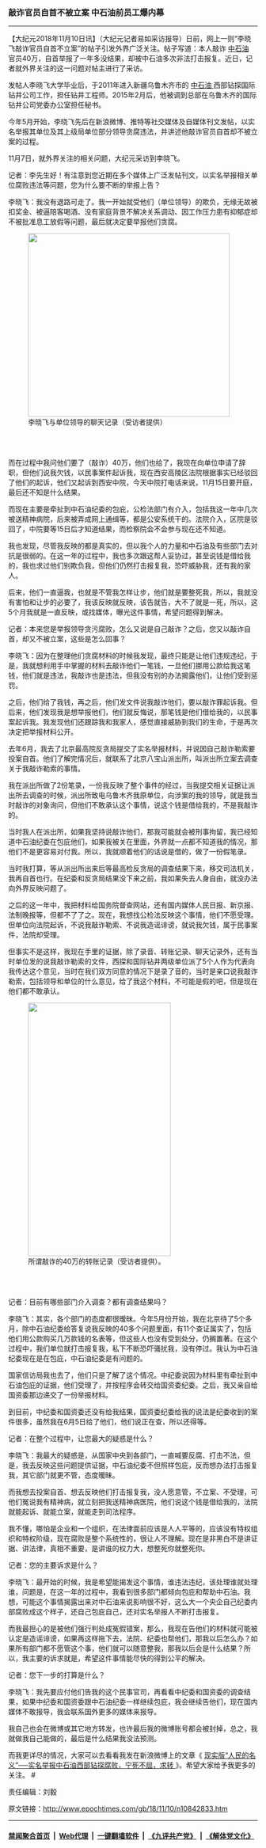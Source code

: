 ### 敲诈官员自首不被立案 中石油前员工爆内幕
------------------------

<p>
 【大纪元2018年11月10日讯】（大纪元记者易如采访报导）日前，网上一则“李晓飞敲诈官员自首不立案”的帖子引发外界广泛关注。帖子写道：本人敲诈
 <a href="http://www.epochtimes.com/gb/tag/%E4%B8%AD%E7%9F%B3%E6%B2%B9.html">
  中石油
 </a>
 官员40万，自首举报了一年多没结果，却被中石油多次非法打击报复。近日，记者就外界关注的这一问题对帖主进行了采访。
</p>
<p>
 发帖人李晓飞大学毕业后，于2011年进入新疆乌鲁木齐市的
 <a href="http://www.epochtimes.com/gb/tag/%E4%B8%AD%E7%9F%B3%E6%B2%B9.html">
  中石油
 </a>
 西部钻探国际钻井公司工作，担任钻井工程师。2015年2月后，他被调到总部在乌鲁木齐的国际钻井公司党委办公室担任秘书。
</p>
<p>
 今年5月开始，李晓飞先后在新浪微博、推特等社交媒体及自媒体刊文发帖，以实名举报其单位及其上级局单位部分领导贪腐违法，并讲述他敲诈官员自首却不被立案的过程。
</p>
<p>
 11月7日，就外界关注的相关问题，大纪元采访到李晓飞。
</p>
<p>
 记者：李先生好！有注意到您近期在多个媒体上广泛发帖刊文，以实名举报相关单位腐败违法等问题，您为什么要不断的举报上告？
</p>
<p>
 李晓飞：我没有退路可走了。我一开始就受他们（单位领导）的欺负，无缘无故被扣奖金、被逼陪客喝酒、没有家庭背景不解决关系调动、因工作压力患有抑郁症却不被批准息工放假等问题，最后就决定要举报他们贪腐。
</p>
<figure class="wp-caption aligncenter" id="attachment_10843096" style="width: 407px">
 <a href="http://i.epochtimes.com/assets/uploads/2018/11/f15295039c9eb79ed09d2d28aefbe36d.jpg">
  <img alt="" class=" wp-image-10843096" height="371" src="http://i.epochtimes.com/assets/uploads/2018/11/f15295039c9eb79ed09d2d28aefbe36d-600x547.jpg" width="407"/>
 </a>
 <br/><figcaption class="wp-caption-text">
  李晓飞与单位领导的聊天记录（受访者提供）
 </figcaption><br/>
</figure><br/>
<p>
 而在过程中我问他们要了（敲诈）40万，他们也给了，我现在向单位申请了辞职，但他们说我欠钱，以民事案件起诉我，现在西安高陵区法院根据事实已经驳回了他们的起诉，他们又起诉到西安中院，今天中院打电话来说，11月15日要开庭，最后还不知是什么结果。
</p>
<p>
 而现在主要是牵扯到中石油纪委的包庇，公检法部门有介入，包括我这一年中几次被送精神病院，后来被弄成网上通缉等，都是公安系统干的。法院介入，区院是驳回了，中院要等15日后才知道结果，而检察院会不会参与现在还不知道。
</p>
<p>
 我也发现，尽管我反映的都是真实的，但以我个人的力量和中石油及有些部门去对抗是很弱的。在这一年的过程中，我也多次跟这帮人妥协过，甚至说钱是借给我的，我也求过他们别欺负我，但他们仍然打击报复我，恐吓威胁我，还有我的家人。
</p>
<p>
 后来，他们一直逼我，也就是不管我怎样让步，他们就是要整死我，所以，我就没有害怕和让步的必要了，我该反映就反映，该告就告，大不了就是一死，所以，这5个月我就是一直反映，或找媒体，曝光这件事情，希望问题得到解决。
</p>
<p>
 记者：本来您是举报领导贪污腐败，怎么又说是自己敲诈？之后，您又以敲诈自首，却又不被立案，这些是怎么回事？
</p>
<p>
 李晓飞：因为在整理他们贪腐材料的时候我发现，最终只能是让他们违规违纪，于是，我就想利用手中掌握的材料去敲诈他们一笔钱，一旦他们挪用公款给我这笔钱，他们就是违法，我敲诈也是违法，但我没有别的办法揭露他们，让他们受到惩罚。
</p>
<p>
 之后，他们给了我钱，再之后，他们发文件说我敲诈他们，要以敲诈罪起诉我。但后来，他们发现我是想举报他们，他们就反悔说，那笔钱是他们借给我的，以民事案起诉我。我发现他们还跟踪我和我家人，感觉直接威胁到我们的生命，于是再次决定把举报材料公开。
</p>
<p>
 去年6月，我去了北京最高院反贪局提交了实名举报材料，并说因自己敲诈勒索要投案自首。他们了解完情况后，就联系了北京八宝山派出所，叫派出所立案去调查关于我敲诈勒索的事情。
</p>
<p>
 我在派出所做了2份笔录，一份我反映了整个事件的经过，当我提交相关证据让派出所去调查的时候，派出所致电乌鲁木齐我原单位，向涉案的我的领导，就是我当时敲诈的对象询问，但他们不敢承认这个事情，说这个钱是借给我的，不是我敲诈的。
</p>
<p>
 当时我人在派出所，如果我坚持说敲诈他们，那我可能就会被刑事拘留，我已经知道中石油纪委在包庇他们，如果我被关在里面，外界就一点都不知道我的情况，那他们不是更容易对付我。所以，我就顺着他们的话说是借的，做了一份假笔录。
</p>
<p>
 当时我打算，等从派出所出来后等最高检反贪局的调查结果下来，移交司法机关，我再自首也行。在纪委和反贪局结果没下来之前，我如果失去人身自由，就没办法向外界反映问题了。
</p>
<p>
 之后的这一年中，我把材料给国务院督查网站，还有国内媒体人民日报、新京报、法制晚报等，但都不了了之。现在，我想找公检法反映这个事情，他们不愿受理。但单位向法院起诉，不说我敲诈勒索、不说我造谣诽谤，就说我欠钱，属于民事案件，法院却受理。
</p>
<p>
 但事实不是这样，我现在手里的证据，除了录音、转账记录、聊天记录外，还有当时单位发的说我敲诈勒索的文件，西探和国际钻井两级单位派了5个人作为代表向我传达这个意见，当时在我们双方同意的情况下是录了音的，当时是亲口说我敲诈勒索，包括领导和单位的什么意见，给了我这个材料，不可能是假的吧，但是现在他们都不敢承认。
</p>
<figure class="wp-caption aligncenter" id="attachment_10843079" style="width: 288px">
 <a href="http://i.epochtimes.com/assets/uploads/2018/11/6420a8aa3c5fb7d6b6f6a7e5ecd86f50.jpg">
  <img alt="" class=" wp-image-10843079" height="512" src="http://i.epochtimes.com/assets/uploads/2018/11/6420a8aa3c5fb7d6b6f6a7e5ecd86f50-600x1066.jpg" width="288"/>
 </a>
 <br/><figcaption class="wp-caption-text">
  所谓敲诈的40万的转账记录（受访者提供）。
 </figcaption><br/>
</figure><br/>
<p>
 记者：目前有哪些部门介入调查？都有调查结果吗？
</p>
<p>
 李晓飞：其实，各个部门的态度都很暧昧。今年5月份开始，我在北京待了5个多月，除中石油纪委给答复说我反映的40多个问题里面，有11个查证属实了，包括他们用公款购买几万款钱的名表等，但这些人也没有受到处分，仍搁置著。在这个过程中，我们单位就打击报复我，私下不断恐吓骚扰我，没有停过。我认为中石油纪委现在是在包庇，中石油纪委是有问题的。
</p>
<p>
 国家信访局我也去了，他们只是了解了这个情况。中纪委说因为材料里有牵扯到中石油包庇的证据，他们受理了，并按程序会转交给国资委纪委。之后，我又亲自给国资委那边递交了一份举报材料。
</p>
<p>
 到目前，中纪委和国资委还没有给我结果，国资委纪委给我的说法是纪委收到的案件很多，虽然我在6月5日给了他们，他们说正在查，所以还得等。
</p>
<p>
 记者：在整个过程中，让您最大的疑惑是什么？
</p>
<p>
 李晓飞：我最大的疑惑是，从国家中央到各部门，一直喊要反腐、打击不法，但是，我去反映这些问题提供证据，中石油纪委不但照样包庇，反而想办法打击报复我，其它部门就更不管，态度暧昧。
</p>
<p>
 而我想去投案自首、想去反映他们打击报复我，没人愿意管，不立案、不受理，可他们冤说我有精神病，就立刻把我送精神病医院，他们说这个钱是借给我的，法院就能起诉、就能立案，就能走到司法程序。
</p>
<p>
 我不懂，哪怕是企业和一个组织，在法律面前应该是人人平等的，应该没有特权组织和特权阶级，现在腐败是整个系统性的，很让人不理解。现在是非黑白不是讲证据、讲法律，真相不重要，是讲谁的权力大，想整死你就整死你。
</p>
<p>
 记者：您的主要诉求是什么？
</p>
<p>
 李晓飞：最开始的时候，我是希望能揭发这个事情，谁违法违纪，该处理谁就处理谁，问题是，在这一年的过程中，我看到很多部门都倾向包庇和帮助中石油。我想，可能这个事情揭露出来对中石油来说影响很不好，这么大一个央企自己纪委内部腐败成这个样子，还自己包庇自己，还对实名举报人不断打击报复。
</p>
<p>
 而我最担心的是被他们强行判处成冤假错案，那么，我现在告他们的材料就可能被认定是造谣诽谤，如果再这样拖下去，法院、纪委也帮他们，那我以后怎么办？如果所有部门都不愿管这个事，他们就可以随意整我，那我以后会是什么结果？所以，我主要的诉求就是，希望这件事情能尽快的得到公平的解决。
</p>
<p>
 记者：您下一步的打算是什么？
</p>
<p>
 李晓飞：我先要应付他们告我的这个民事官司，再看看中纪委和国资委的调查结果，如果中纪委和国资委跟中石油纪委一样继续包庇，我会继续告他们，现在国内媒体不敢报导，我会联系国外更多的媒体来报导。
</p>
<p>
 我自己也会在微博或其它地方转发，也许最后我的微博账号都会被封掉，总之，我就做我自己能做的，最后是什么结果我没法预测。
</p>
<p>
 而我更详尽的情况，大家可以去看看我发在新浪微博上的文章《
 <a href="https://www.weibo.com/ttarticle/p/show?id=2309404240402982009950">
  现实版“人民的名义”──实名举报中石油西部钻探腐败，宁死不屈，求转
 </a>
 》。希望大家给予我更多的关注。 #
</p>
<p>
 责任编辑：刘毅
</p>

原文链接：http://www.epochtimes.com/gb/18/11/10/n10842833.htm


------------------------
#### [禁闻聚合首页](https://github.com/gfw-breaker/banned-news/blob/master/README.md) &nbsp;|&nbsp; [Web代理](https://github.com/gfw-breaker/open-proxy/blob/master/README.md) &nbsp;|&nbsp; [一键翻墙软件](https://github.com/gfw-breaker/nogfw/blob/master/README.md) &nbsp;|&nbsp; [《九评共产党》](https://github.com/gfw-breaker/9ping.md/blob/master/README.md#九评之一评共产党是什么) &nbsp;|&nbsp; [《解体党文化》](https://github.com/gfw-breaker/jtdwh.md/blob/master/README.md#绪论)